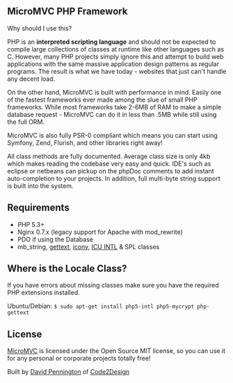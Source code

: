 ## MicroMVC PHP Framework

Why should I use this?

PHP is an **interpreted scripting language** and should not be expected to compile large collections of classes at runtime like other languages such as C. However, many PHP projects simply ignore this and attempt to build web applications with the same massive application design patterns as regular programs. The result is what we have today - websites that just can't handle any decent load.

On the other hand, MicroMVC is built with performance in mind. Easily one of the fastest frameworks ever made among the slue of small PHP frameworks. While most frameworks take 2-6MB of RAM to make a simple database request - MicroMVC can do it in less than .5MB while still using the full ORM.

MicroMVC is also fully PSR-0 compliant which means you can start using Symfony, Zend, Flurish, and other libraries right away!

All class methods are fully documented. Average class size is only 4kb which makes reading the codebase very easy and quick. IDE's such as eclipse or netbeans can pickup on the phpDoc comments to add instant auto-completion to your projects. In addition, full multi-byte string support is built into the system.

## Requirements</h3>

* PHP 5.3+
* Nginx 0.7.x (legacy support for Apache with mod_rewrite)
* PDO if using the Database
* mb_string, [gettext](http://php.net/gettext), [iconv](http://www.php.net/manual/en/book.iconv.php), [ICU INTL](http://php.net/manual/en/book.intl.php) & SPL classes

## Where is the Locale Class?

If you have errors about missing classes make sure you have the required PHP extensions installed.

Ubuntu/Debian: `$ sudo apt-get install php5-intl php5-mycrypt php-gettext`

## License

[MicroMVC](http://micromvc.com) is licensed under the Open Source MIT license, so you can use it for any personal or corporate projects totally free!</p>

Built by [David Pennington](http://xeoncross.com) of [Code2Design](http://code2design.com)
